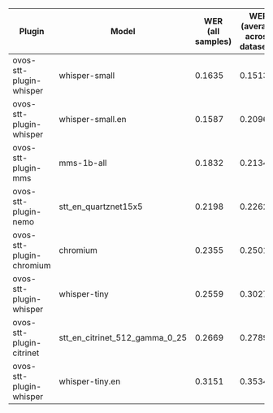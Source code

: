 |Plugin|Model|WER<br>(all samples)| WER<br>(average across datasets) | Damerau Similarity | Score |
|-----|-----|--------------------|----------------------------------|--------------------|-------|
| ovos-stt-plugin-whisper | whisper-small | 0.1635 | 0.1513 | 0.9163 | 77.2067 |
| ovos-stt-plugin-whisper | whisper-small.en | 0.1587 | 0.2096 | 0.8961 | 73.1134 |
| ovos-stt-plugin-mms | mms-1b-all | 0.1832 | 0.2134 | 0.9112 | 73.0505 |
| ovos-stt-plugin-nemo | stt_en_quartznet15x5 | 0.2198 | 0.2262 | 0.8958 | 69.6061 |
| ovos-stt-plugin-chromium | chromium | 0.2355 | 0.2501 | 0.8544 | 64.6927 |
| ovos-stt-plugin-whisper | whisper-tiny | 0.2559 | 0.3027 | 0.8627 | 62.1787 |
| ovos-stt-plugin-citrinet | stt_en_citrinet_512_gamma_0_25 | 0.2669 | 0.2789 | 0.8411 | 61.153 |
| ovos-stt-plugin-whisper | whisper-tiny.en | 0.3151 | 0.3534 | 0.7822 | 52.0723 |